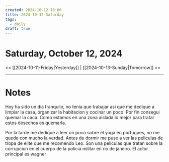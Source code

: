 ```yaml
---
created: 2024-10-12 18:06
title: 2024-10-12-Saturday
tags:
  - daily
draft: true
---
```

# Saturday, October 12, 2024

<< [[2024-10-11-Friday|Yesterday]] | [[2024-10-13-Sunday|Tomorrow]] >>

---
# Notes
Hoy ha sido un dia tranquilo, no tenia que trabajar asi que me dedique a limpiar la casa, organizar la habitacion y cocinar un poco. Por fin consegui quemar la caca. Como estamos en una zona aislada lo mejor para tratar estos desechos es quemarla.

Por la tarde me dedique a leer un poco sobre el yoga en portugues, no me quede con mucho la verdad. Antes de dormir me puse a ver las peliculas de tropa de elite que me recomendo Leo. Son una peliculas que tratan sobre la corrupcion en el cuerpo de la policia militar en rio de janeiro. El actor principal es wagner